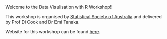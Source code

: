 

Welcome to the Data Visulisation with R Workshop!

This workshop is organised by [Statistical Society of Australia](https://statsoc.org.au/event-3886194) and delivered by Prof Di Cook and Dr Emi Tanaka.

Website for this workshop can be found [here](http://emitanaka.org/datavis-workshop-ssavic/).
